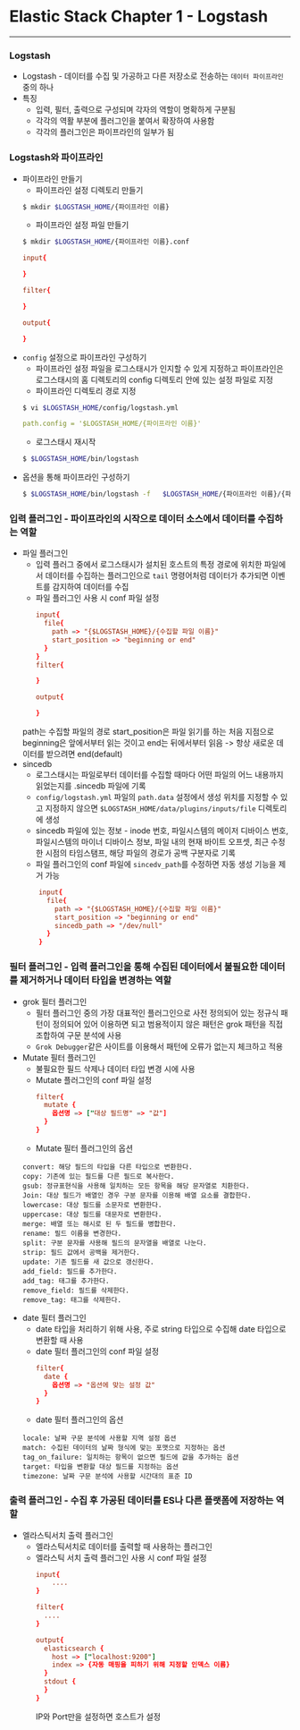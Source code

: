 # Elastic Stack Chapter 1 - Logstash

<hr>

### Logstash
* Logstash - 데이터를 수집 및 가공하고 다른 저장소로 전송하는 `데이터 파이프라인` 중의 하나
* 특징
    * 입력, 필터, 출력으로 구성되며 각자의 역할이 명확하게 구분됨
    * 각각의 역활 부분에 플러그인을 붙여서 확장하여 사용함
    * 각각의 플러그인은 파이프라인의 일부가 됨

### Logstash와 파이프라인
* 파이프라인 만들기
  * 파이프라인 설정 디렉토리 만들기
  ```sh
  $ mkdir $LOGSTASH_HOME/{파이프라인 이름}
  ```
  * 파이프라인 설정 파일 만들기
  ```sh
  $ mkdir $LOGSTASH_HOME/{파이프라인 이름}.conf
  ```
  ```conf
  input{

  }
  
  filter{

  }

  output{

  }
  ```
* `config` 설정으로 파이프라인 구성하기
  * 파이프라인 설정 파일을 로그스태시가 인지할 수 있게 지정하고 파이프라인은 로그스태시의 홈 디렉토리의 config 디렉토리 안에 있는 설정 파일로 지정
  * 파이프라인 디렉토리 경로 지정
  ```sh
  $ vi $LOGSTASH_HOME/config/logstash.yml
  ```
  ```yml
  path.config = '$LOGSTASH_HOME/{파이프라인 이름}'
  ```
  * 로그스태시 재시작
  ```sh
  $ $LOGSTASH_HOME/bin/logstash
  ``` 
* 옵션을 통해 파이프라인 구성하기
  ```sh
  $ $LOGSTASH_HOME/bin/logstash -f   $LOGSTASH_HOME/{파이프라인 이름}/{파이프라인 이름}.conf
  ```

### 입력 플러그인 - 파이프라인의 시작으로 데이터 소스에서 데이터를 수집하는 역할
* 파일 플러그인
  * 입력 플러그 중에서 로그스태시가 설치된 호스트의 특정 경로에 위치한 파일에서 데이터를 수집하는 플러그인으로 `tail` 명령어처럼 데이터가 추가되면 이벤트를 감지하여 데이터를 수집
  * 파일 플러그인 사용 시 conf 파일 설정
    ```conf
    input{
      file{
        path => "{$LOGSTASH_HOME}/{수집할 파일 이름}"
        start_position => "beginning or end"
      }
    }
    filter{

    }

    output{

    }
    ```
  path는 수집할 파일의 경로 start_position은 파일 읽기를 하는 처음 지점으로 beginning은 앞에서부터 읽는 것이고 end는 뒤에서부터 읽음 -> 항상 새로운 데이터를 받으려면 end(default)
* sincedb
  * 로그스태시는 파일로부터 데이터를 수집할 때마다 어떤 파일의 어느 내용까지 읽었는지를 .sincedb 파일에 기록
  * `config/logstash.yml` 파일의 `path.data` 설정에서 생성 위치를 지정할 수 있고 지정하지 않으면 `$LOGSTASH_HOME/data/plugins/inputs/file` 디렉토리에 생성
  * sincedb 파일에 있는 정보 - inode 번호, 파일시스템의 메이저 디바이스 번호, 파일시스템의 마이너 디바이스 정보, 파일 내의 현재 바이트 오프셋, 최근 수정한 시점의 타임스탬프, 해당 파일의 경로가 공백 구분자로 기록
  * 파일 플러그인의 conf 파일에 `sincedv_path`를 수정하면 자동 생성 기능을 제거 가능
  ```conf
      input{
        file{
          path => "{$LOGSTASH_HOME}/{수집할 파일 이름}"
          start_position => "beginning or end"
          sincedb_path => "/dev/null"
        }
      }
  ```
### 필터 플러그인 - 입력 플러그인을 통해 수집된 데이터에서 불필요한 데이터를 제거하거나 데이터 타입을 변경하는 역할
* grok 필터 플러그인
  * 필터 플러그인 중의 가장 대표적인 플러그인으로 사전 정의되어 있는 정규식 패턴이 정의되어 있어 이용하면 되고 범용적이지 않은 패턴은 grok 패턴을 직접 조합하여 구문 분석에 사용
  * `Grok Debugger`같은 사이트를 이용해서 패턴에 오류가 없는지 체크하고 적용
* Mutate 필터 플러그인
  * 불필요한 필드 삭제나 데이터 타입 변경 시에 사용
  * Mutate 플러그인의 conf 파일 설정
    ```conf
    filter{
      mutate {
        옵션명 => ["대상 필드명" => "값"]
      }
    }
    ```
  * Mutate 필터 플러그인의 옵션
  ```
  convert: 해당 필드의 타입을 다른 타입으로 변환한다.
  copy: 기존에 있는 필드를 다른 필드로 복사한다.
  gsub: 정규표현식을 사용해 일치하는 모든 항목을 해당 문자열로 치환한다.
  Join: 대상 필드가 배열인 경우 구분 문자를 이용해 배열 요소를 결합한다.
  lowercase: 대상 필드를 소문자로 변환한다.
  uppercase: 대상 필드를 대문자로 변환한다.
  merge: 배열 또는 해시로 된 두 필드를 병합한다.
  rename: 필드 이름을 변경한다.
  split: 구분 문자를 사용해 필드의 문자열을 배열로 나눈다.
  strip: 필드 값에서 공백을 제거한다.
  update: 기존 필드를 새 값으로 갱신한다.
  add_field: 필드를 추가한다.
  add_tag: 태그를 추가한다.
  remove_field: 필드를 삭제한다.
  remove_tag: 태그를 삭제한다.
  ```
* date 필터 플러그인
  * date 타입을 처리하기 위해 사용, 주로 string 타입으로 수집해 date 타입으로 변환할 때 사용
  * date 필터 플러그인의 conf 파일 설정
    ```conf
    filter{
      date {
        옵션명 => "옵션에 맞는 설정 값"
      }
    }
    ```
  * date 필터 플러그인의 옵션
  ```
  locale: 날짜 구문 분석에 사용할 지역 설정 옵션
  match: 수집된 데이터의 날짜 형식에 맞는 포맷으로 지정하는 옵션
  tag_on_failure: 일치하는 항목이 없으면 필드에 값을 추가하는 옵션
  target: 타입을 변환할 대상 필드를 지정하는 옵션
  timezone: 날짜 구문 분석에 사용할 시간대의 표준 ID
  ```

### 출력 플러그인 - 수집 후 가공된 데이터를 ES나 다른 플랫폼에 저장하는 역할
* 엘라스틱서치 출력 플러그인
  * 엘라스틱서치로 데이터를 출력할 때 사용하는 플러그인
  * 엘라스틱 서치 출력 플러그인 사용 시 conf 파일 설정
    ```conf
    input{
        ....
    }

    filter{
      ....
    }

    output{
      elasticsearch {
        host => ["localhost:9200"]
        index => {자동 매핑을 피하기 위해 지정할 인덱스 이름}
      }
      stdout {
      }
    }
    ```
    IP와 Port만을 설정하면 호스트가 설정
